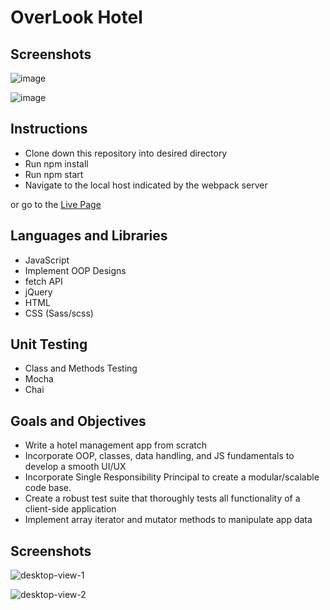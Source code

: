 # OverLook Hotel

## Screenshots

![image](https://user-images.githubusercontent.com/50842455/65120208-7f9a5800-d9aa-11e9-8dce-a7f2e0ae4937.png)

![image](https://user-images.githubusercontent.com/50842455/65119926-17e40d00-d9aa-11e9-9739-c008408d6885.png)

## Instructions

- Clone down this repository into desired directory
- Run npm install
- Run npm start
- Navigate to the local host indicated by the webpack server

or go to the <a href="https://github.com/chrisdbasham317/overlook.git">Live Page</a>

## Languages and Libraries

- JavaScript
- Implement OOP Designs
- fetch API
- jQuery
- HTML
- CSS (Sass/scss)

## Unit Testing

- Class and Methods Testing
- Mocha
- Chai

## Goals and Objectives

- Write a hotel management app from scratch
- Incorporate OOP, classes, data handling, and JS fundamentals to develop a smooth UI/UX
- Incorporate Single Responsibility Principal to create a modular/scalable code base.
- Create a robust test suite that thoroughly tests all functionality of a client-side application
- Implement array iterator and mutator methods to manipulate app data

## Screenshots

![desktop-view-1](screenshots/desktop-view-1.png)

![desktop-view-2](screenshots/desktop-view-2.png)
